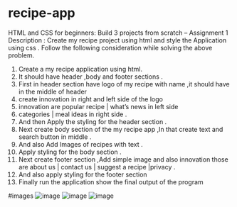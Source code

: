 # recipe-app

HTML and CSS for beginners: Build 3 projects from scratch – Assignment 1
Description :
Create my recipe project using html and style the Application using css .
Follow the following consideration while solving the above problem.
1. Create a my recipe application using html.
2. It should have header ,body and footer sections .
3. First in header section have logo of my recipe with name ,it should have in the middle of header
4. create innovation in right and left side of the logo
5. innovation are popular recipe | what’s news in left side
6. categories | meal ideas in right side .
7. And then Apply the styling for the header section .
8. Next create body section of the my recipe app ,In that create text and search button in middle .
9. And also Add Images of recipes with text .
10. Apply styling for the body section .
11. Next create footer section ,Add simple image and also innovation those are about us | contact
us | suggest a recipe |privacy .
12. And also apply styling for the footer section
13. Finally run the application show the final output of the program 

#images
![image](https://github.com/Rishav-code-bit/recipe-app/assets/75771591/29ffcf2f-e527-4cec-be7e-2a80d3cdb722)
![image](https://github.com/Rishav-code-bit/recipe-app/assets/75771591/ea7175af-765d-4720-85a0-8b031388f23d)
![image](https://github.com/Rishav-code-bit/recipe-app/assets/75771591/f95e9dbc-53ff-408f-98d6-d4f7e9d5092b)

